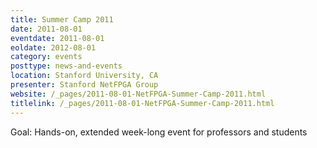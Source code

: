 ```yaml
---
title: Summer Camp 2011
date: 2011-08-01
eventdate: 2011-08-01
eoldate: 2012-08-01
category: events
posttype: news-and-events
location: Stanford University, CA
presenter: Stanford NetFPGA Group
website: /_pages/2011-08-01-NetFPGA-Summer-Camp-2011.html
titlelink: /_pages/2011-08-01-NetFPGA-Summer-Camp-2011.html
---
```


Goal: Hands-on, extended week-long event for professors and students

